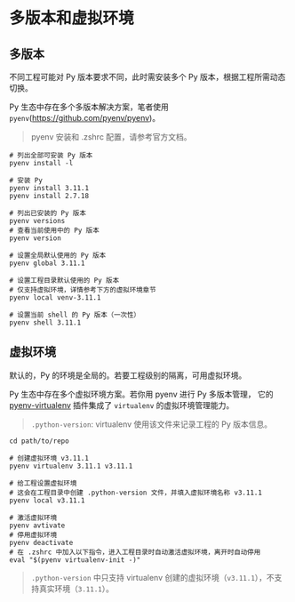 # 多版本和虚拟环境

## 多版本

不同工程可能对 Py 版本要求不同，此时需安装多个 Py 版本，根据工程所需动态切换。

Py 生态中存在多个多版本解决方案，笔者使用 `pyenv`(https://github.com/pyenv/pyenv)。

> pyenv 安装和 .zshrc 配置，请参考官方文档。

```shell
# 列出全部可安装 Py 版本
pyenv install -l

# 安装 Py
pyenv install 3.11.1
pyenv install 2.7.18

# 列出已安装的 Py 版本
pyenv versions
# 查看当前使用中的 Py 版本
pyenv version

# 设置全局默认使用的 Py 版本
pyenv global 3.11.1

# 设置工程目录默认使用的 Py 版本
# 仅支持虚拟环境，详情参考下方的虚拟环境章节
pyenv local venv-3.11.1

# 设置当前 shell 的 Py 版本（一次性）
pyenv shell 3.11.1
```

## 虚拟环境

默认的，Py 的环境是全局的。若要工程级别的隔离，可用虚拟环境。

Py 生态中存在多个虚拟环境方案。若你用 pyenv 进行 Py 多版本管理， 它的 [pyenv-virtualenv](https://github.com/pyenv/pyenv-virtualenv) 插件集成了 `virtualenv` 的虚拟环境管理能力。

> `.python-version`: virtualenv 使用该文件来记录工程的 Py 版本信息。

```shell
cd path/to/repo

# 创建虚拟环境 v3.11.1
pyenv virtualenv 3.11.1 v3.11.1

# 给工程设置虚拟环境
# 这会在工程目录中创建 .python-version 文件，并填入虚拟环境名称 v3.11.1
pyenv local v3.11.1

# 激活虚拟环境
pyenv avtivate
# 停用虚拟环境
pyenv deactivate
# 在 .zshrc 中加入以下指令，进入工程目录时自动激活虚拟环境，离开时自动停用
eval "$(pyenv virtualenv-init -)"
```

> `.python-version` 中只支持 virtualenv 创建的虚拟环境（`v3.11.1`），不支持真实环境（`3.11.1`）。
